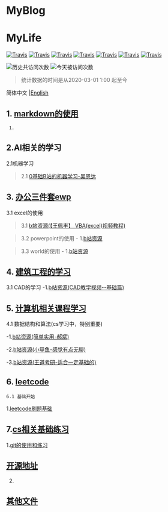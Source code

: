 # MyBlog
# MyLife
[![Travis](https://img.shields.io/badge/编辑工具-markdown-green.svg)]()
[![Travis](https://img.shields.io/badge/建筑工程-CAD-yellow.svg)]()
[![Travis](https://img.shields.io/badge/土木水利-相关资料-blueviolet.svg)]()
[![Travis](https://img.shields.io/badge/办公三件套-PEW-blue.svg)]()
[![Travis](https://img.shields.io/badge/language-python-red.svg)]()
[![Travis](https://img.shields.io/badge/Wechat-微信开发-green.svg)]()
[![Travis](https://img.shields.io/badge/pythhon-爬虫-green.svg)]()

![历史共访问次数](https://visitor-count-badge.herokuapp.com/total.svg?repo_id=robin9877.leetcode)
![今天被访问次数](https://visitor-count-badge.herokuapp.com/today.svg?repo_id=robin9877.leetcode)

> 统计数据的时间是从2020-03-01 1:00 起至今

简体中文 |[English](./README.en.md)


## 1. [markdown的使用](markdown.md)
     1. 


##  2.AI相关的学习
2.1机器学习
> 2.1 [0基础B站的机器学习-吴恩达](https://www.bilibili.com/video/BV164411b7dx?from=search&seid=4627787733564738481)


## 3. [办公三件套ewp](EWP.md)
3.1 excel的使用
> 3.1 [b站资源(【王佩丰】 VBA(excel)视频教程)](https://www.bilibili.com/video/BV1uK411H7aP?p=1) 

> 3.2 powerpoint的使用
      - 1.[b站资源](https://www.bilibili.com/video/BV1is411k7JV?from=search&seid=9157322098908588701)

> 3.3 world的使用
     - 1.[b站资源](https://www.bilibili.com/video/BV16x411r7tH?from=search&seid=13867420427295691481)

## 4. [建筑工程的学习](SE.md)
3.1 CAD的学习
-1.[b站资源(CAD教学视频--基础篇)](https://www.bilibili.com/video/BV12s411Q7J5?from=search&seid=6160636109926907503)

## 5. [计算机相关课程学习](cs.md)
4.1 数据结构和算法(cs学习中，特别重要)

-1.[b站资源(简单实用-郝斌)](https://www.bilibili.com/video/BV11s41167h6?from=search&seid=13266200800408124748)

-2.[b站资源(小甲鱼-感觉有点无聊)](https://www.bilibili.com/video/BV1os41117Fs?from=search&seid=4077881861153896879)

-3.[b站资源(王道考研-适合一定基础的)](https://www.bilibili.com/video/BV1b7411N798?from=search&seid=4077881861153896879)


## 6. [leetcode](leetcode.md)
    6.1 基础开始
1.[leetcode刷题基础](https://www.bilibili.com/video/BV1GW411Q77S?from=search&seid=5601228525600736931)
    





## 7.[cs相关基础练习](.md)


1.[git的使用和练习](https://learngitbranching.js.org/?locale=zh_CN)
## [开源地址](https://github.com/pcottle/learnGitBranching)

2.
    

     
##   [其他文件](other.md)



